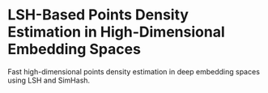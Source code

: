 # LSH-Based Points Density Estimation in High-Dimensional Embedding Spaces
 Fast high-dimensional points density estimation in deep embedding spaces using LSH and SimHash.
